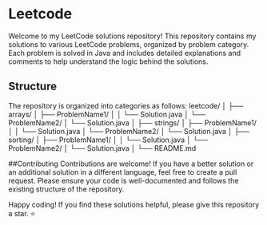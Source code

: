 # Leetcode

Welcome to my LeetCode solutions repository! This repository contains my solutions to various LeetCode problems, organized by problem category. Each problem is solved in Java and includes detailed explanations and comments to help understand the logic behind the solutions.

## Structure

The repository is organized into categories as follows:
leetcode/
│
├── arrays/
│   ├── ProblemName1/
│   │   └── Solution.java
│   └── ProblemName2/
│       └── Solution.java
│
├── strings/
│   ├── ProblemName1/
│   │   └── Solution.java
│   └── ProblemName2/
│       └── Solution.java
│
├── sorting/
│   ├── ProblemName1/
│   │   └── Solution.java
│   └── ProblemName2/
│       └── Solution.java
│
└── README.md


##Contributing
Contributions are welcome! If you have a better solution or an additional solution in a different language, feel free to create a pull request. Please ensure your code is well-documented and follows the existing structure of the repository.

Happy coding! If you find these solutions helpful, please give this repository a star. ⭐
